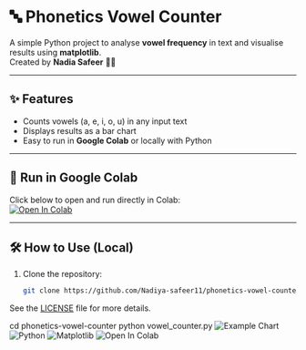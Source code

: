 # 🔤 Phonetics Vowel Counter  

A simple Python project to analyse **vowel frequency** in text and visualise results using **matplotlib**.  
Created by **Nadia Safeer** 👩‍💻  

---

## ✨ Features
- Counts vowels (a, e, i, o, u) in any input text  
- Displays results as a bar chart  
- Easy to run in **Google Colab** or locally with Python  

---

## 🚀 Run in Google Colab
Click below to open and run directly in Colab:  
[![Open In Colab](https://colab.research.google.com/assets/colab-badge.svg)](https://colab.research.google.com/github/Nadiya-safeer11/phonetics-vowel-counter/blob/main/vowel_counter.ipynb)


---

## 🛠 How to Use (Local)
1. Clone the repository:
   ```bash
   git clone https://github.com/Nadiya-safeer11/phonetics-vowel-counter.git

See the [LICENSE](https://github.com/Nadiya-safeer11/phonetics-vowel-counter/blob/main/LICENSE) file for more details.

cd phonetics-vowel-counter
python vowel_counter.py
![Example Chart](example_chart.png)
![Python](https://img.shields.io/badge/python-3.9-blue) 
![Matplotlib](https://img.shields.io/badge/matplotlib-visualisation-green) 
![Open In Colab](https://colab.research.google.com/assets/colab-badge.svg)

